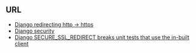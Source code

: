 ## URL
- [Django redirecting http -> https](https://stackoverflow.com/questions/49112365/django-redirecting-http-https/49112662#49112662)
- [Django security](https://docs.djangoproject.com/en/4.1/topics/security/)
- [Django SECURE_SSL_REDIRECT breaks unit tests that use the in-built client
  ](https://stackoverflow.com/questions/49626899/django-secure-ssl-redirect-breaks-unit-tests-that-use-the-in-built-client)